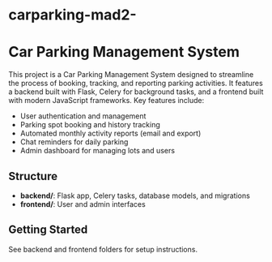 # carparking-mad2-
# Car Parking Management System

This project is a Car Parking Management System designed to streamline the process of booking, tracking, and reporting parking activities. It features a backend built with Flask, Celery for background tasks, and a frontend built with modern JavaScript frameworks. Key features include:

- User authentication and management
- Parking spot booking and history tracking
- Automated monthly activity reports (email and export)
- Chat reminders for daily parking
- Admin dashboard for managing lots and users

## Structure
- **backend/**: Flask app, Celery tasks, database models, and migrations
- **frontend/**: User and admin interfaces

## Getting Started
See backend and frontend folders for setup instructions. 

